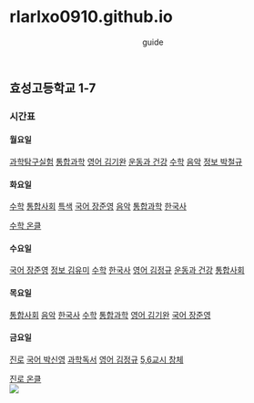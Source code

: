 # rlarlxo0910.github.io
<html>
   <head>
      <title>Apple</title>
      <header>guide</header>
   </head>
   <body>
      <h2>효성고등학교 1-7</h2>
      <h3>시간표</h3>
      <h4>월요일</h4>
      <a href = "https://zoom.us/j/6860189588?pwd=WnBhM3k4ZzB4Z0I0N0hCWlZQSVcrUT09">과학탐구실험</a><!--과학탐구실험 줌 수업-->
      <a href = "https://us02web.zoom.us/j/972803917?pwd=enVxTGsvZmhDYlpKVExKcjhVaytGdz09">통합과학</a><!--통합과학 줌 수업-->
      <a href = "https://us02web.zoom.us/j/7317018056?pwd=KytteHdEV29CVzMxU0dYTUpTamlYdz09 ">영어 김기완</a><!--영어(김기완 쌤) 줌 수업-->
      <a href = "https://us04web.zoom.us/j/6092519507?pwd=dVdaRmZKZUppbE5KTUxuejZvaHBJQT09">운동과 건강</a><!--운동과 건강 줌 수업-->
      <a href = "https://us02web.zoom.us/j/9580229065?pwd=WW9zNnZpVGsxNVNiTlMxN0hUUHlmQT09">수학</a><!--수학 줌 수업-->
      <a href = "https://us02web.zoom.us/j/9683140851?pwd=ZlBMdFpmTlZBNW05UjNyZVczYythdz09">음악</a><!--음악 줌 수업-->
      <a href = "https://zoom.us/j/5352590312?pwd=YVNHRms1UUF0cmZnZGxTNnhnR2paUT09">정보 박철규</a><!--정보(박철규 쌤) 줌 수업-->
      <h4>화요일</h4>
      <a href = "https://us02web.zoom.us/j/9580229065?pwd=WW9zNnZpVGsxNVNiTlMxN0hUUHlmQT09">수학</a><!--수학 줌 수업-->
      <a href = "https://zoom.us/j/4716194881?pwd=WnFJamNKZTVqNXBrbTB6TGlhRWNHUT09">통합사회</a><!--통합사회 줌 수업-->
      <a href = "https://hoc36.ebssw.kr/specialcolor1/hmpg/hmpgAlctcrListView.do?menuSn=384941">특색</a><!--특색 수업-->
      <a href = "https://us02web.zoom.us/j/3309633175?pwd=ajh5STV4NlNHemNDTjhWbms2SXFqdz09">국어 장준영</a><!--국어(장준영 쌤) 줌 수업-->
      <a href = "https://us02web.zoom.us/j/9683140851?pwd=ZlBMdFpmTlZBNW05UjNyZVczYythdz09">음악</a><!--음악 줌 수업-->
      <a href = "https://us02web.zoom.us/j/972803917?pwd=enVxTGsvZmhDYlpKVExKcjhVaytGdz09">통합과학</a><!--통합과학 줌 수업-->
      <a href = "https://us02web.zoom.us/j/2295238663?pwd=WmNIUElNSWRXRUxnZmFqZFF5cVdPZz09">한국사</a><!--한국사 줌 수업-->
      <p><a href = "https://hoc36.ebssw.kr/hsmath6240/hmpg/hmpgAlctcrListView.do?menuSn=368116">수학 온클</a><!--수학 온클--> 
      <h4>수요일</h4>
      <a href = "https://us02web.zoom.us/j/3309633175?pwd=ajh5STV4NlNHemNDTjhWbms2SXFqdz09">국어 장준영</a><!--국어(장준영 쌤) 줌 수업-->
      <a href = "https://us02web.zoom.us/j/4569059741?pwd=a3Bvc3NXRS80ajMzN2VMajZVUHpPZz09">정보 김유미</a><!--정보(김유미 쌤) 줌 수업-->
      <a href = "https://us02web.zoom.us/j/9580229065?pwd=WW9zNnZpVGsxNVNiTlMxN0hUUHlmQT09">수학</a><!--수학 줌 수업-->
      <a href = "https://us02web.zoom.us/j/2295238663?pwd=WmNIUElNSWRXRUxnZmFqZFF5cVdPZz09">한국사</a><!--한국사 줌 수업-->
      <a href = "https://us02web.zoom.us/j/2978909392?pwd=NkFUNEVOemdmdUF6MktsOElVZmltUT09">영어 김정규</a><!--영어(김정규 쌤) 줌 수업-->
      <a href = "https://us04web.zoom.us/j/6092519507?pwd=dVdaRmZKZUppbE5KTUxuejZvaHBJQT09">운동과 건강</a><!--운동과 건강 줌 수업-->
      <a href = "https://zoom.us/j/4716194881?pwd=WnFJamNKZTVqNXBrbTB6TGlhRWNHUT09">통합사회</a><!--통합사회 줌 수업-->
      <h4>목요일</h4>
      <a href = "https://zoom.us/j/4716194881?pwd=WnFJamNKZTVqNXBrbTB6TGlhRWNHUT09">통합사회</a><!--통합사회 줌 수업-->
      <a href = "https://us02web.zoom.us/j/9683140851?pwd=ZlBMdFpmTlZBNW05UjNyZVczYythdz09">음악</a><!--음악 줌 수업-->
      <a href = "https://us02web.zoom.us/j/2295238663?pwd=WmNIUElNSWRXRUxnZmFqZFF5cVdPZz09">한국사</a><!--한국사 줌 수업-->
      <a href = "https://us02web.zoom.us/j/9580229065?pwd=WW9zNnZpVGsxNVNiTlMxN0hUUHlmQT09">수학</a><!--수학 줌 수업-->
      <a href = "https://us02web.zoom.us/j/972803917?pwd=enVxTGsvZmhDYlpKVExKcjhVaytGdz09">통합과학</a><!--통합과학 줌 수업-->
      <a href = "https://us02web.zoom.us/j/7317018056?pwd=KytteHdEV29CVzMxU0dYTUpTamlYdz09 ">영어 김기완</a><!--영어(김기완 쌤) 줌 수업-->
      <a href = "https://us02web.zoom.us/j/3309633175?pwd=ajh5STV4NlNHemNDTjhWbms2SXFqdz09">국어 장준영</a><!--국어(장준영 쌤) 줌 수업-->
      <h4>금요일</h4>
      <a href = "https://us02web.zoom.us/j/9580229065?pwd=WW9zNnZpVGsxNVNiTlMxN0hUUHlmQT09">진로</a><!--진로 줌 수업-->
      <a href = "https://zoom.us/j/6117180017?pwd=QTJnNUF3SytDU0RVL1hrRCtqMzVGdz09">국어 박신영</a><!--국어(박신영 쌤) 줌 수업-->
      <a href = "https://zoom.us/j/6860189588?pwd=WnBhM3k4ZzB4Z0I0N0hCWlZQSVcrUT09">과학독서</a><!--과학독서 줌 수업-->
      <a href = "https://us02web.zoom.us/j/2978909392?pwd=NkFUNEVOemdmdUF6MktsOElVZmltUT09">영어 김정규</a><!--영어(김정규 쌤) 줌 수업-->
      <a href = "https://hoc36.ebssw.kr/hsca1/hmpg/hmpgAlctcrListView.do?menuSn=383002">5,6교시 창체</a><!--창체 수업-->   
      <p><a href = "https://hoc36.ebssw.kr/career1953/hmpg/hmpgAlctcrListView.do?menuSn=382817">진로 온클</a><!--진로 온클-->  
           <br>
      <img src = "KakaoTalk_Moim_9XGACeSCIjToeb49HGjDuDwjlDbvzk.png">
    </body>
</html>
